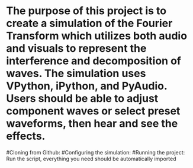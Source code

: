 # The purpose of this project is to create a simulation of the Fourier Transform which utilizes both audio and visuals to represent the interference and decomposition of waves. The simulation uses VPython, iPython, and PyAudio. Users should be able to adjust component waves or select preset waveforms, then hear and see the effects.

#Cloning from Github: 
#Configuring the simulation: 
#Running the project: Run the script, everything you need should be automatically imported

